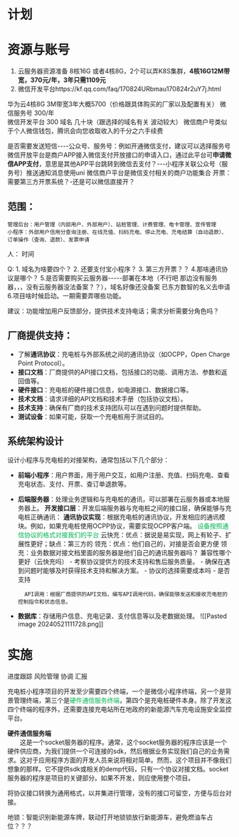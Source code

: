 # 计划
# 资源与账号
1. 云服务器资源准备 8核16G 或者4核8G，2个可以弄K8S集群，**4核16G12M带宽，370元/年，3年只需1109元**
2. 微信开发平台https://kf.qq.com/faq/170824URbmau170824r2uY7j.html

华为云4核8G 3M带宽3年大概5700（价格跟具体购买的厂家以及配置有关）
微信服务号 300/年   
微信开发平台 300
域名 几十块（跟选择的域名有关 波动较大）
微信商户号类似于个人微信钱包，腾讯会向您收取收入的千分之六手续费

是否需要发送短信----公众号、服务号：例如开通微信支付，建议可以选择服务号
微信开放平台是商户APP接入微信支付开放接口的申请入口，通过此平台可**申请微信APP支付**，意思是其他APP平台跳转到微信去支付？---小程序关联公众号（服务号）推送通知消息使用uni
微信商户平台是微信支付相关的商户功能集合
开票：需要第三方开票系统？-还是可以微信直接开？

## 范围：
	管理后台：用户管理（内部用户、外部用户）、站桩管理、计费管理、电卡管理、宣传管理
	小程序：外部用户信用分查询注册、在线充值、扫码充电、停止充电、充电结算（自动退款）、订单操作（查询、退款）、发票申请
人：
时间

Q: 1. 域名为啥要四个？   2. 还要支付宝小程序？  3. 第三方开票？？  4.那啥通讯协议是哪个？ 5.是否需要购买云服务器-----部署在本地（不行吧 那边没有服务器，，，没有云服务器没法备案？？），域名好像还没备案 已东方数智的名义去申请  6.项目啥时候启动。一期需要弄哪些功能。

建议：功能增加用户反馈部分，提供技术支持电话；需求分析需要分角色吗？

## 厂商提供支持：
- 了解**通讯协议**：充电桩与外部系统之间的通讯协议（如OCPP，Open Charge Point Protocol）。
- **接口文档**：厂商提供的API接口文档，包括接口的功能、调用方法、参数和返回值等。
- **硬件接口**：充电桩的硬件接口信息，如电源接口、数据接口等。
- **技术文档**：请求详细的API文档和技术手册（包括协议文档）。
- **技术支持**：确保有厂商的技术支持团队可以在遇到问题时提供帮助。
- **测试设备**：如果可能，获取一个充电桩用于测试目的。
## 系统架构设计
设计小程序与充电桩的对接架构，通常包括以下几个部分：
- **前端小程序**：用户界面，用于用户交互，如用户注册、充值、扫码充电、查看充电状态、支付、开票、查订单退款等。
- **后端服务器**：处理业务逻辑和与充电桩的通讯，可以部署在云服务器或本地服务器上。
	**开发接口层**：开发后端服务器与充电桩之间的接口层，确保能够与充电桩正确通讯：
		**通讯协议实现**：根据充电桩的通讯协议，开发相应的通讯模块。例如，如果充电桩使用OCPP协议，需要实现OCPP客户端。
			<span style="color:#00b050">设备按照通信协议的格式对接我们的平台</span>
		云快充：优点：据说是易实现，网上有轮子、扩展性更好；缺点：第三方的
		领充：优点：他们自己的，对接是否会更方便
			领充：业务数据对接文档里面的服务器是他们自己的通讯服务器吗？
		兼容性哪个更好（云快充吗）
		- 考察协议提供方的技术支持和售后服务质量。
		- 确保在遇到问题时能够及时获得技术支持和解决方案。
		- 协议的选择需要成本吗
		- 是否支持
	
		API调用：根据厂商提供的API文档，编写API调用代码，确保能够发送和接收充电桩的控制指令和状态信息。
- **数据库**：存储用户信息、充电记录、支付信息等以及老数据处理。
![[Pasted image 20240521111728.png]]


# 实施
进度跟踪
风险管理
协调
汇报



充电桩小程序项目的开发至少需要四个终端，一个是微信小程序终端，另一个是背景管理终端，第三个是<span style="color:#00b050">硬件通信服务终端</span>，第四个是充电桩硬件本身。除了开发这四个终端的程序外，还需要连接充电站所在地政府的新能源汽车充电设施安全监控平台。

**硬件通信服务端**  
　　这是一个socket服务器的程序。通常，这个socket服务器的程序应该是一个硬件供应商，为我们提供一个可连接的sdk，然后根据业务实现我们自己的业务需求。这对于应用程序方面的开发人员来说将相对简单。然而，这个项目并不像我们想象的那样。它不提供sdk或相关的demp代码，只有一个协议对接文档。socket服务器的程序是项目的关键部分。如果不开发，则应使用整个项目。

将协议接口转换为通用格式，以并集进行管理，没有的接口可留空，方便与后台对接。


地锁：智能识别新能源车牌，联动打开地锁锁放行新能源车，避免燃油车占位？？？